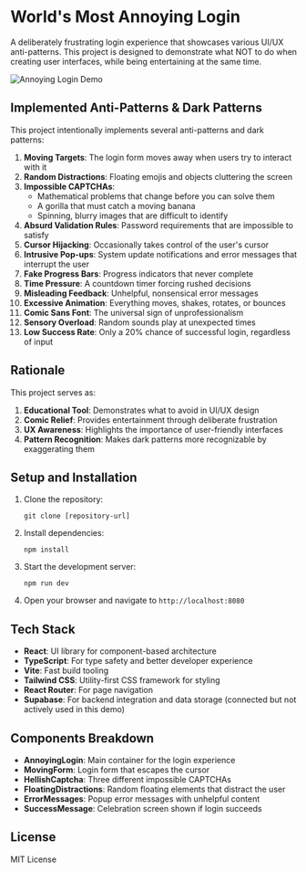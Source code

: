 
# World's Most Annoying Login

A deliberately frustrating login experience that showcases various UI/UX anti-patterns. This project is designed to demonstrate what NOT to do when creating user interfaces, while being entertaining at the same time.

![Annoying Login Demo](https://placeholder.com/wp-content/uploads/2018/10/placeholder.png)

## Implemented Anti-Patterns & Dark Patterns

This project intentionally implements several anti-patterns and dark patterns:

1. **Moving Targets**: The login form moves away when users try to interact with it
2. **Random Distractions**: Floating emojis and objects cluttering the screen
3. **Impossible CAPTCHAs**: 
   - Mathematical problems that change before you can solve them
   - A gorilla that must catch a moving banana
   - Spinning, blurry images that are difficult to identify
4. **Absurd Validation Rules**: Password requirements that are impossible to satisfy
5. **Cursor Hijacking**: Occasionally takes control of the user's cursor
6. **Intrusive Pop-ups**: System update notifications and error messages that interrupt the user
7. **Fake Progress Bars**: Progress indicators that never complete
8. **Time Pressure**: A countdown timer forcing rushed decisions
9. **Misleading Feedback**: Unhelpful, nonsensical error messages
10. **Excessive Animation**: Everything moves, shakes, rotates, or bounces
11. **Comic Sans Font**: The universal sign of unprofessionalism
12. **Sensory Overload**: Random sounds play at unexpected times
13. **Low Success Rate**: Only a 20% chance of successful login, regardless of input

## Rationale

This project serves as:

1. **Educational Tool**: Demonstrates what to avoid in UI/UX design
2. **Comic Relief**: Provides entertainment through deliberate frustration
3. **UX Awareness**: Highlights the importance of user-friendly interfaces
4. **Pattern Recognition**: Makes dark patterns more recognizable by exaggerating them

## Setup and Installation

1. Clone the repository:
   ```
   git clone [repository-url]
   ```

2. Install dependencies:
   ```
   npm install
   ```

3. Start the development server:
   ```
   npm run dev
   ```

4. Open your browser and navigate to `http://localhost:8080`

## Tech Stack

- **React**: UI library for component-based architecture
- **TypeScript**: For type safety and better developer experience
- **Vite**: Fast build tooling
- **Tailwind CSS**: Utility-first CSS framework for styling
- **React Router**: For page navigation
- **Supabase**: For backend integration and data storage (connected but not actively used in this demo)

## Components Breakdown

- **AnnoyingLogin**: Main container for the login experience
- **MovingForm**: Login form that escapes the cursor
- **HellishCaptcha**: Three different impossible CAPTCHAs
- **FloatingDistractions**: Random floating elements that distract the user
- **ErrorMessages**: Popup error messages with unhelpful content
- **SuccessMessage**: Celebration screen shown if login succeeds

## License

MIT License
